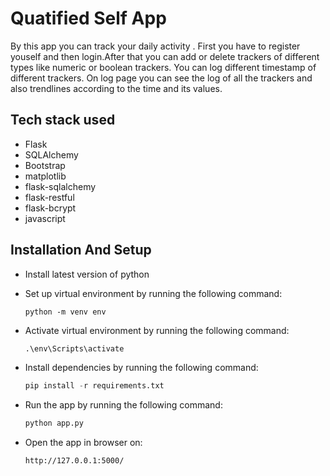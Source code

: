 # Quatified Self App

By this app you can track your daily activity . First you have to register youself and then login.After that you can add or delete trackers of different types like numeric or boolean trackers. You can log different timestamp of different trackers.
On log page you can see the log of all the trackers and also trendlines according to the time and its values.

## Tech stack used

- Flask
- SQLAlchemy
- Bootstrap
- matplotlib
- flask-sqlalchemy
- flask-restful
- flask-bcrypt
- javascript

## Installation And Setup

- Install latest version of python
- Set up virtual environment by running the following command:

  ```
  python -m venv env
  ```
- Activate virtual environment by running the following command:

  ```python
  .\env\Scripts\activate
  ```
- Install dependencies by running the following command:

  ```python
  pip install -r requirements.txt
  ```
- Run the app by running the following command:

  ```python
  python app.py
  ```
- Open the app in browser on:

  ```
  http://127.0.0.1:5000/
  ```
